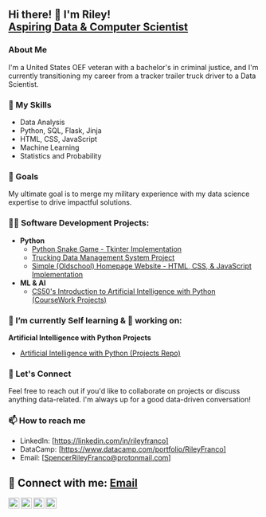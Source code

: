 ## Hi there! 👋 I'm Riley! <br/><a href="https://www.datacamp.com/portfolio/RileyFranco?view=true"> Aspiring Data & Computer Scientist</a></h1> 

<!-- P align="right"><a href= "SpencerRileyFranco@protonmail.com">SpencerRileyFranco@protonmail.com</a>  -->
### About Me
I'm a United States OEF veteran with a bachelor's in criminal justice, and I'm currently transitioning my career from a tracker trailer truck driver to a Data Scientist.

### 💼 My Skills
- Data Analysis
- Python, SQL, Flask, Jinja
- HTML, CSS, JavaScript
- Machine Learning
- Statistics and Probability

### 🚀 Goals
My ultimate goal is to merge my military experience with my data science expertise to drive impactful solutions.

<!-- <h2>👨‍💻 Data Analysis Projects:</h2>
  
  - <b>SQL Data Exploration</b>
    - [Test](https://youtu.be/qfyynHBFOsM)
  - <b>Data Profiling and Cleaning </b>
    - [Test](https://youtu.be/8rO7ztF4NtU) <b><i>(Test Comment)</b></i>
  - <b>Correlation in Python, Amazon Web Scraping Using Python</b>
    - [Test](https://youtube.com/playlist?list=PLUaB-1hjhk8H48Pj32z4GZgGWyylqv85f)
  - <b>Python, Microsoft Excel Data Models</b>
    - [Test](https://youtube.com/playlist?list=PLUaB-1hjhk8H48Pj32z4GZgGWyylqv85f) 
  - <b> Microsoft Power BI, Tableau, and Other Data Visualization Platforms</b>
     - [Test](https://youtube.com/playlist?list=PLUaB-1hjhk8H48Pj32z4GZgGWyylqv85f)
  - <b>Data Models / Data Quality Management /Data governance</b>
    - [Test](https://youtube.com/playlist?list=PLUaB-1hjhk8H48Pj32z4GZgGWyylqv85f) 
  <!-- -->


### 👨‍💻 Software Development Projects:

<!-- <b>Data Structures and Algorithms Practice (AlgoExpert)</b>
  - [Test](https://github.com/joshmadakor1/Algorithms-Practice)
- <b>C Programing Language</b>
  - [Test](https://github.com/joshmadakor1/EncrypterPOC) -->
- <b>Python</b>
  - [Python Snake Game - Tkinter Implementation](https://github.com/AdorablyDiabolic/Python-Snake-Game)
  - [Trucking Data Management System Project](https://github.com/AdorablyDiabolic/Trucking-Data-Management-System)
  - [Simple (Oldschool) Homepage Website - HTML, CSS, & JavaScript Implementation](https://github.com/AdorablyDiabolic/Simple-Homepage)
- <b>ML & AI </b>
  - [CS50's Introduction to Artificial Intelligence with Python (CourseWork Projects)](https://github.com/AdorablyDiabolic/Artificial-Intelligence-with-Python)

<!-- ### 🌐 Check Out My Work
- [Project 1 Name](link-to-project-1) - Brief description
- [Project 2 Name](link-to-project-2) - Brief description
- [Project 3 Name](link-to-project-3) - Brief description<!-- -->
### 🌱 I’m currently Self learning & 🔭 working on:
  <b>Artificial Intelligence with Python Projects</b>
  - [Artificial Intelligence with Python (Projects Repo)](https://github.com/AdorablyDiabolic/Artificial-Intelligence-with-Python)

### 🤝 Let's Connect
Feel free to reach out if you'd like to collaborate on projects or discuss anything data-related. I'm always up for a good data-driven conversation!

### 📫 How to reach me
- LinkedIn: [https://linkedin.com/in/rileyfranco]
- DataCamp: [https://www.datacamp.com/portfolio/RileyFranco]
- Email: [SpencerRileyFranco@protonmail.com]


<h2> 🤳 Connect with me: <a href= "SpencerRileyFranco@protonmail.com">Email</a></h2>

[<img align="left" alt="JoshMadakor | GitHub" width="22px" src="https://cdn.jsdelivr.net/npm/simple-icons@3.13.0/icons/github.svg" />][GitHub]
[<img align="left" alt="JoshMadakor | LinkedIn" width="22px" src="https://cdn.jsdelivr.net/npm/simple-icons@v3/icons/linkedin.svg" />][linkedin]
[<img align="left" alt="JoshMadakor | Instagram" width="22px" src="https://cdn.jsdelivr.net/npm/simple-icons@v3/icons/instagram.svg" />][instagram]
[<img align="left" alt="JoshMadakor | Instagram" width="22px" src="https://cdn.jsdelivr.net/npm/simple-icons@3.13.0/icons/datacamp.svg" />][DataCamp]


[GitHub]: https://github.com/AdorablyDiabolic
[instagram]: https://www.threads.net/@s_riley_franco/
[linkedin]: https://linkedin.com/in/rileyfranco
[DataCamp]: https://www.datacamp.com/portfolio/RileyFranco?view=true
<!--
**AdorablyDiabolic/AdorablyDiabolic** is a ✨ _special_ ✨ repository because its `README.md` (this file) appears on your GitHub profile.

Here are some ideas to get you started:

- 🔭 I’m currently working on ...
- 🌱 I’m currently learning ...
- 👯 I’m looking to collaborate on ...
- 🤔 I’m looking for help with ...
- 💬 Ask me about ...
- 📫 How to reach me: ...
- 😄 Pronouns: ...
- ⚡ Fun fact: ...
-->

